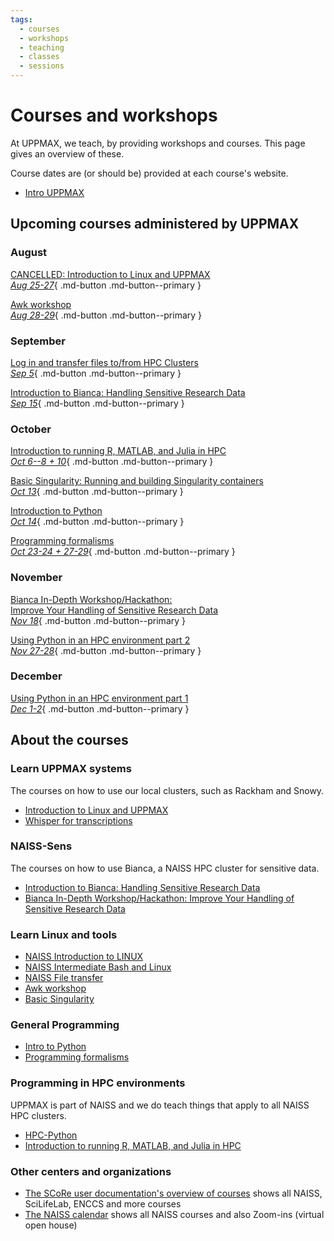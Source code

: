 ```yaml
---
tags:
  - courses
  - workshops
  - teaching
  - classes
  - sessions
---
```


# Courses and workshops

At UPPMAX, we teach, by providing workshops and courses.
This page gives an overview of these.

Course dates are (or should be) provided at each course's website.

- [Intro UPPMAX](uppmax_intro_course.md)

## Upcoming courses administered by UPPMAX

### August

[CANCELLED: Introduction to Linux and UPPMAX <br> _Aug 25-27_](uppmax_intro_course.md){ .md-button .md-button--primary }

[Awk workshop <br> _Aug 28-29_](https://docs.uppmax.uu.se/courses_workshops/awk/){ .md-button .md-button--primary }

### September

[Log in and transfer files to/from HPC Clusters <br> _Sep 5_](naiss_transfer.md){ .md-button .md-button--primary }

[Introduction to Bianca: Handling Sensitive Research Data <br> _Sep 15_](bianca_intro.md){ .md-button .md-button--primary }

### October

[Introduction to running R, MATLAB, and Julia in HPC <br> _Oct 6--8 + 10_](R_matlab_julia.md){ .md-button .md-button--primary }

[Basic Singularity: Running and building Singularity containers <br> _Oct 13_](https://docs.uppmax.uu.se/courses_workshops/singularity/){ .md-button .md-button--primary }

[Introduction to Python <br> _Oct 14_](intro_to_python.md){ .md-button .md-button--primary }

[Programming formalisms <br> _Oct 23-24 + 27-29_](programming_formalisms.md){ .md-button .md-button--primary }

### November

[Bianca In-Depth Workshop/Hackathon: <br> Improve Your Handling of Sensitive Research Data <br> _Nov 18_](bianca_intermediate.md){ .md-button .md-button--primary }

[Using Python in an HPC environment part 2 <br> _Nov 27-28_](hpc_python.md){ .md-button .md-button--primary }

### December

[Using Python in an HPC environment part 1 <br> _Dec 1-2_](hpc_python.md){ .md-button .md-button--primary }

## About the courses

### Learn UPPMAX systems

The courses on how to use our local clusters,
such as Rackham and Snowy.

- [Introduction to Linux and UPPMAX](uppmax_intro_course.md)
- [Whisper for transcriptions](https://docs.uppmax.uu.se/software/whisper)


### NAISS-Sens

The courses on how to use Bianca,
a NAISS HPC cluster for sensitive data.

- [Introduction to Bianca: Handling Sensitive Research Data](bianca_intro.md)
- [Bianca In-Depth Workshop/Hackathon: Improve Your Handling of Sensitive Research Data](bianca_intermediate.md)

### Learn Linux and tools

- [NAISS Introduction to LINUX](https://www.hpc2n.umu.se/events/courses/2025/spring/2/linux-intro)
- [NAISS Intermediate Bash and Linux](https://www.hpc2n.umu.se/events/courses/2025/spring/intermediate-linux)
- [NAISS File transfer](naiss_transfer.md)
- [Awk workshop](https://docs.uppmax.uu.se/courses_workshops/awk/)
- [Basic Singularity](https://docs.uppmax.uu.se/courses_workshops/singularity/)

### General Programming

- [Intro to Python](intro_to_python.md)
- [Programming formalisms](programming_formalisms.md)


### Programming in HPC environments

UPPMAX is part of NAISS and we do teach things that apply
to all NAISS HPC clusters.

- [HPC-Python](https://docs.uppmax.uu.se/courses_workshops/hpc_python/)
- [Introduction to running R, MATLAB, and Julia in HPC](R_matlab_julia.md)

### Other centers and organizations

- [The SCoRe user documentation's overview of courses](https://nbisweden.github.io/SCoRe_user_doc/courses/)
  shows all NAISS, SciLifeLab, ENCCS and more courses
- [The NAISS calendar](https://www.naiss.se/events/)
  shows all NAISS courses and also Zoom-ins (virtual open house)

